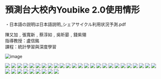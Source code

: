 # 預測台大校內Youbike 2.0使用情形
・日本語の説明は日本語説明_シェアサイクル利用状況予測.pdf

陳又加﹐張寬新﹐蔡淳如﹐吳昕晏﹐錢紫翎  
指導教授：盧信銘  
課程：統計學習與深度學習  

![image](https://github.com/Yoga096/Predicting_Youbike_Users/assets/46023776/89557197-003a-4947-abd1-d6e9e2e3e8dc)

  
 ![](https://i.imgur.com/pkaEPjl.jpg)
 ![](https://i.imgur.com/aoZmb3o.jpg)
 ![](https://i.imgur.com/wuchaBy.jpg)
 ![](https://i.imgur.com/PPT9kST.jpg)
 ![](https://i.imgur.com/dKusjIa.jpg)
 ![](https://i.imgur.com/DHMMpbf.jpg)
 ![](https://i.imgur.com/SWECvXp.jpg)
 ![](https://i.imgur.com/RaGWSJg.jpg)
 ![](https://i.imgur.com/B61Bold.jpg)
 ![](https://i.imgur.com/yv8Pgew.jpg)
 ![](https://i.imgur.com/MNwfDUo.jpg)
 ![](https://i.imgur.com/dKJOEvf.jpg)
 ![](https://i.imgur.com/pMOw0Lj.jpg)
 ![](https://i.imgur.com/AR2BMN3.jpg)
 ![](https://i.imgur.com/hrrrrF3.jpg)
 ![](https://i.imgur.com/Olywg73.jpg)
 ![](https://i.imgur.com/8y2UYtk.jpg)
 ![](https://i.imgur.com/85xDzt5.jpg)
 ![](https://i.imgur.com/eePaq4e.jpg)
 ![](https://i.imgur.com/ToXTnXM.jpg)
 ![](https://i.imgur.com/fW9jhRi.jpg)
 ![](https://i.imgur.com/fsmB5Uj.jpg)
 ![](https://i.imgur.com/3GXcjLo.jpg)
 ![](https://i.imgur.com/JPcuJoj.jpg)
 ![](https://i.imgur.com/hIb673Y.jpg)
 ![](https://i.imgur.com/9brjXuJ.jpg)
 ![](https://i.imgur.com/6lpz4NU.jpg)
 ![](https://i.imgur.com/geG56Nv.jpg)
 ![](https://i.imgur.com/xzagemr.jpg)
 ![](https://i.imgur.com/yWITdPG.jpg)
 ![](https://i.imgur.com/3hAlnRW.jpg)
 ![](https://i.imgur.com/I4uKrWf.jpg)
 ![](https://i.imgur.com/F4jEUFV.jpg)
 ![](https://i.imgur.com/3n8nKxj.jpg)
